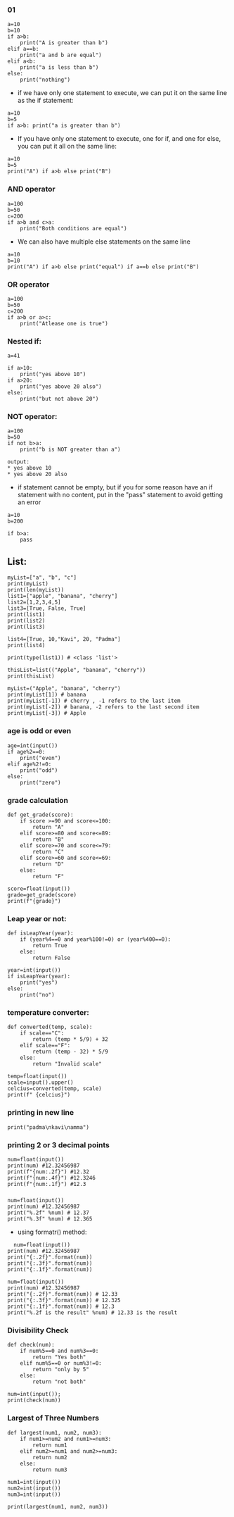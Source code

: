 ### 01
```
a=10
b=10
if a>b:
    print("A is greater than b")
elif a==b:
    print("a and b are equal")
elif a<b:
    print("a is less than b")
else:
    print("nothing")
```

* if we have only one statement to execute, we can put it on the same line as the if statement:
```
a=10
b=5
if a>b: print("a is greater than b")
```

* If you have only one statement to execute, one for if, and one for else, you can put it all on the same line:
```
a=10
b=5
print("A") if a>b else print("B")
```

###  AND operator
```
a=100
b=50
c=200
if a>b and c>a:
    print("Both conditions are equal")
```

* We can also have multiple else statements on the same line
```
a=10
b=10
print("A") if a>b else print("equal") if a==b else print("B")
```

### OR operator
```
a=100
b=50
c=200
if a>b or a>c:
    print("Atlease one is true")
```

### Nested if:
```
a=41

if a>10:
    print("yes above 10")
if a>20:
    print("yes above 20 also")
else:
    print("but not above 20")
```
### NOT operator:
```
a=100
b=50
if not b>a:
    print("b is NOT greater than a")

output:
* yes above 10
* yes above 20 also
```

* if statement cannot be empty, but if you for some reason have an if statement with no content, put in the "pass" statement to avoid getting an error
```
a=10
b=200

if b>a:
    pass
```

## List:

```
myList=["a", "b", "c"]
print(myList)
print(len(myList))
list1=["apple", "banana", "cherry"]
list2=[1,2,3,4,5]
list3=[True, False, True]
print(list1)
print(list2)
print(list3)

list4=[True, 10,"Kavi", 20, "Padma"]
print(list4)

print(type(list1)) # <class 'list'>

thisList=list(("Apple", "banana", "cherry"))
print(thisList)

```

```
myList=("Apple", "banana", "cherry")
print(myList[1]) # banana
print(myList[-1]) # cherry , -1 refers to the last item
print(myList[-2]) # banana, -2 refers to the last second item
print(myList[-3]) # Apple
```

### age is odd or even
```
age=int(input())
if age%2==0:
    print("even")
elif age%2!=0:
    print("odd")
else:
    print("zero")
```
### grade calculation
```
def get_grade(score):
    if score >=90 and score<=100:
        return "A"
    elif score>=80 and score<=89:
        return "B"
    elif score>=70 and score<=79:
        return "C"
    elif score>=60 and score<=69:
        return "D"
    else:
        return "F"

score=float(input())
grade=get_grade(score)
print(f"{grade}")
```

### Leap year or not:
```
def isLeapYear(year):
    if (year%4==0 and year%100!=0) or (year%400==0):
        return True
    else:
        return False
        
year=int(input())
if isLeapYear(year):
    print("yes")
else:
    print("no")
```
### temperature converter:
```
def converted(temp, scale):
    if scale=="C":
        return (temp * 5/9) + 32
    elif scale=="F":
        return (temp - 32) * 5/9
    else:
        return "Invalid scale"

temp=float(input())
scale=input().upper()
celcius=converted(temp, scale)
print(f" {celcius}")
```
### printing in new line
```
print("padma\nkavi\namma")
```

### printing 2 or 3 decimal points
```
num=float(input())
print(num) #12.32456987
print(f"{num:.2f}") #12.32
print(f"{num:.4f}") #12.3246
print(f"{num:.1f}") #12.3
```

###
```
num=float(input())
print(num) #12.32456987
print("%.2f" %num) # 12.37
print("%.3f" %num) # 12.365

```
* using formatr() method:
```
  num=float(input())
print(num) #12.32456987
print("{:.2f}".format(num))
print("{:.3f}".format(num))
print("{:.1f}".format(num))
```

```
num=float(input())
print(num) #12.32456987
print("{:.2f}".format(num)) # 12.33
print("{:.3f}".format(num)) # 12.325
print("{:.1f}".format(num)) # 12.3
print("%.2f is the result" %num) # 12.33 is the result
```

### Divisibility Check
```
def check(num):
    if num%5==0 and num%3==0:
        return "Yes both"
    elif num%5==0 or num%3!=0:
        return "only by 5"
    else:
        return "not both"

num=int(input());
print(check(num))
```

### Largest of Three Numbers
```
def largest(num1, num2, num3):
    if num1>=num2 and num1>=num3:
        return num1
    elif num2>=num1 and num2>=num3:
        return num2
    else:
        return num3

num1=int(input())
num2=int(input())
num3=int(input())

print(largest(num1, num2, num3))
```

